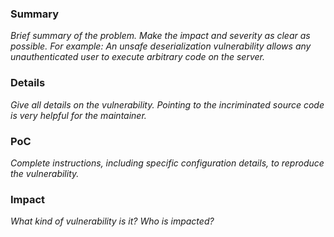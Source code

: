 ### Summary
_Brief summary of the problem. Make the impact and severity as clear as possible. For example: An unsafe deserialization vulnerability allows any unauthenticated user to execute arbitrary code on the server._

### Details
_Give all details on the vulnerability. Pointing to the incriminated source code is very helpful for the maintainer._

### PoC
_Complete instructions, including specific configuration details, to reproduce the vulnerability._

### Impact
_What kind of vulnerability is it? Who is impacted?_
